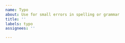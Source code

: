 ```yaml
---
name: Typo
about: Use for small errors in spelling or grammar
title: ''
labels: typo
assignees: ''

---
```



